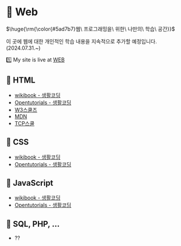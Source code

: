 # 🍔 Web
<p>$\huge{\rm{\color{#5ad7b7}웹\ 프로그래밍을\ 위한\ 나만의\ 학습\ 공간}}$</p>
<p>이 곳에 웹에 대한 개인적인 학습 내용을 지속적으로 추가할 예정입니다. (2024.07.31.~)</p>

1️⃣ My site is live at [WEB](https://green-jeong.github.io/Web/)

## 🥖 HTML
- [wikibook - 생활코딩](https://wikibook.github.io/html-css-js/html.html)
- [Opentutorials - 생활코딩](https://opentutorials.org/course/3084)
- [W3스쿨즈](https://www.w3schools.com/html/)
- [MDN](https://developer.mozilla.org/ko/docs/Learn/HTML/Introduction_to_HTML/Getting_started#html%EC%9D%B4%EB%9E%80)
- [TCP스쿨](https://www.tcpschool.com/html/intro)

## 🧀 CSS
- [wikibook - 생활코딩](https://wikibook.github.io/html-css-js/html.html)
- [Opentutorials - 생활코딩](https://opentutorials.org/course/3084)

## 🥬 JavaScript
- [wikibook - 생활코딩](https://wikibook.github.io/html-css-js/html.html)
- [Opentutorials - 생활코딩](https://opentutorials.org/course/3084)

## 🍅 SQL, PHP, ...
- ⁇


